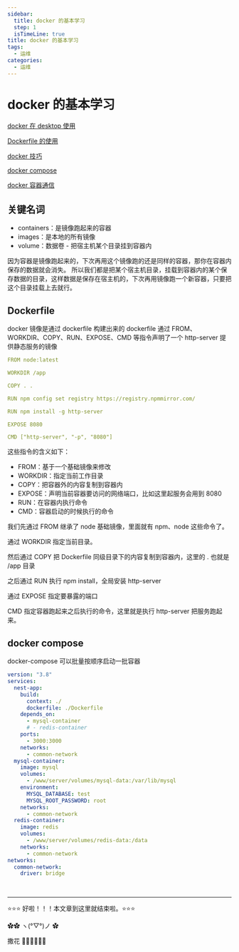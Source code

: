 ```yaml
---
sidebar:
  title: docker 的基本学习
  step: 1
  isTimeLine: true
title: docker 的基本学习
tags:
  - 运维
categories:
  - 运维
---
```


# docker 的基本学习

[docker 在 desktop 使用 ](https://juejin.cn/book/7226988578700525605/section/7227408739827974199)

[Dockerfile 的使用](https://juejin.cn/book/7226988578700525605/section/7236527474555748410)

[docker 技巧](https://juejin.cn/book/7226988578700525605/section/7247104427566792762)

[docker compose](https://juejin.cn/book/7226988578700525605/section/7236156782194720805)

[docker 容器通信](https://juejin.cn/book/7226988578700525605/section/7246374398461280317)

## 关键名词

- containers：是镜像跑起来的容器
- images：是本地的所有镜像
- volume：数据卷 - 把宿主机某个目录挂到容器内

因为容器是镜像跑起来的，下次再用这个镜像跑的还是同样的容器，那你在容器内保存的数据就会消失。
所以我们都是把某个宿主机目录，挂载到容器内的某个保存数据的目录，这样数据是保存在宿主机的，下次再用镜像跑一个新容器，只要把这个目录挂载上去就行。

## Dockerfile

docker 镜像是通过 dockerfile 构建出来的
dockerfile 通过 FROM、WORKDIR、COPY、RUN、EXPOSE、CMD 等指令声明了一个 http-server 提供静态服务的镜像

```yaml
FROM node:latest

WORKDIR /app

COPY . .

RUN npm config set registry https://registry.npmmirror.com/

RUN npm install -g http-server

EXPOSE 8080

CMD ["http-server", "-p", "8080"]
```

这些指令的含义如下：

- FROM：基于一个基础镜像来修改
- WORKDIR：指定当前工作目录
- COPY：把容器外的内容复制到容器内
- EXPOSE：声明当前容器要访问的网络端口，比如这里起服务会用到 8080
- RUN：在容器内执行命令
- CMD：容器启动的时候执行的命令

我们先通过 FROM 继承了 node 基础镜像，里面就有 npm、node 这些命令了。

通过 WORKDIR 指定当前目录。

然后通过 COPY 把 Dockerfile 同级目录下的内容复制到容器内，这里的 . 也就是 /app 目录

之后通过 RUN 执行 npm install，全局安装 http-server

通过 EXPOSE 指定要暴露的端口

CMD 指定容器跑起来之后执行的命令，这里就是执行 http-server 把服务跑起来。

## docker compose

docker-compose 可以批量按顺序启动一批容器

```yaml
version: "3.8"
services:
  nest-app:
    build:
      context: ./
      dockerfile: ./Dockerfile
    depends_on:
      - mysql-container
      # - redis-container
    ports:
      - 3000:3000
    networks:
      - common-network
  mysql-container:
    image: mysql
    volumes:
      - /www/server/volumes/mysql-data:/var/lib/mysql
    environment:
      MYSQL_DATABASE: test
      MYSQL_ROOT_PASSWORD: root
    networks:
      - common-network
  redis-container:
    image: redis
    volumes:
      - /www/server/volumes/redis-data:/data
    networks:
      - common-network
networks:
  common-network:
    driver: bridge
```

<br/>
<hr />

⭐️⭐️⭐️ 好啦！！！本文章到这里就结束啦。⭐️⭐️⭐️

✿✿ ヽ(°▽°)ノ ✿

撒花 🌸🌸🌸🌸🌸🌸

